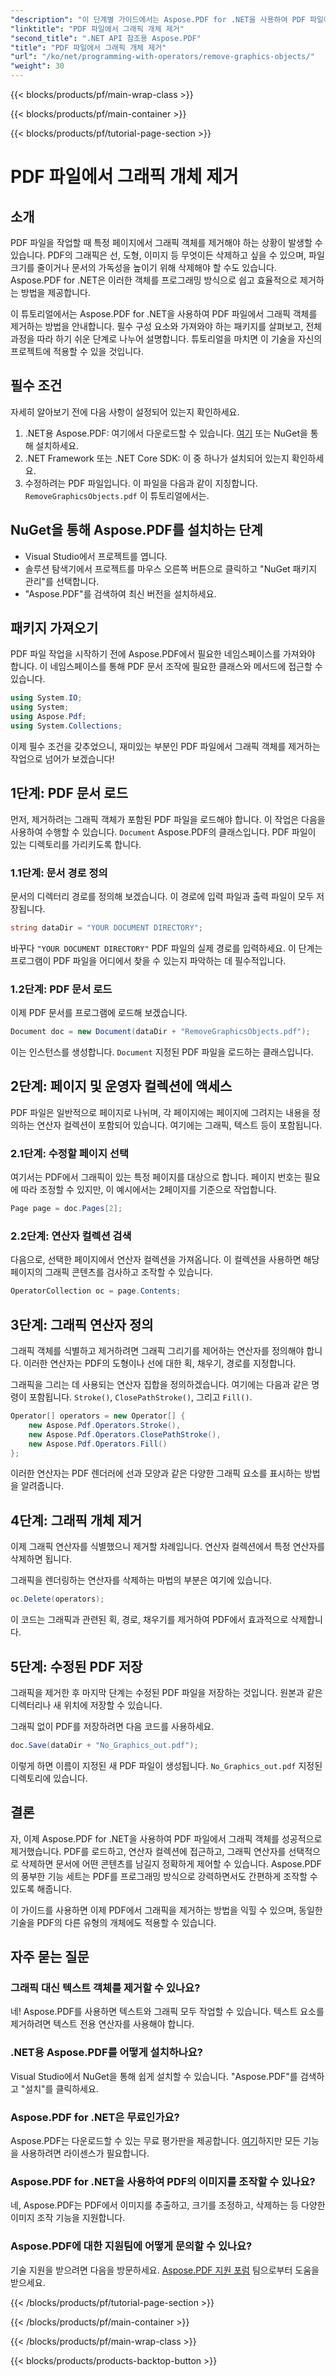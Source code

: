 ```yaml
---
"description": "이 단계별 가이드에서는 Aspose.PDF for .NET을 사용하여 PDF 파일에서 그래픽 객체를 제거하는 방법을 알아봅니다. PDF 조작 작업을 간소화하세요."
"linktitle": "PDF 파일에서 그래픽 개체 제거"
"second_title": ".NET API 참조용 Aspose.PDF"
"title": "PDF 파일에서 그래픽 개체 제거"
"url": "/ko/net/programming-with-operators/remove-graphics-objects/"
"weight": 30
---
```


{{< blocks/products/pf/main-wrap-class >}}

{{< blocks/products/pf/main-container >}}

{{< blocks/products/pf/tutorial-page-section >}}

# PDF 파일에서 그래픽 개체 제거

## 소개

PDF 파일을 작업할 때 특정 페이지에서 그래픽 객체를 제거해야 하는 상황이 발생할 수 있습니다. PDF의 그래픽은 선, 도형, 이미지 등 무엇이든 삭제하고 싶을 수 있으며, 파일 크기를 줄이거나 문서의 가독성을 높이기 위해 삭제해야 할 수도 있습니다. Aspose.PDF for .NET은 이러한 객체를 프로그래밍 방식으로 쉽고 효율적으로 제거하는 방법을 제공합니다.

이 튜토리얼에서는 Aspose.PDF for .NET을 사용하여 PDF 파일에서 그래픽 객체를 제거하는 방법을 안내합니다. 필수 구성 요소와 가져와야 하는 패키지를 살펴보고, 전체 과정을 따라 하기 쉬운 단계로 나누어 설명합니다. 튜토리얼을 마치면 이 기술을 자신의 프로젝트에 적용할 수 있을 것입니다.

## 필수 조건

자세히 알아보기 전에 다음 사항이 설정되어 있는지 확인하세요.

1. .NET용 Aspose.PDF: 여기에서 다운로드할 수 있습니다. [여기](https://releases.aspose.com/pdf/net/) 또는 NuGet을 통해 설치하세요.
2. .NET Framework 또는 .NET Core SDK: 이 중 하나가 설치되어 있는지 확인하세요.
3. 수정하려는 PDF 파일입니다. 이 파일을 다음과 같이 지칭합니다. `RemoveGraphicsObjects.pdf` 이 튜토리얼에서는.

## NuGet을 통해 Aspose.PDF를 설치하는 단계

- Visual Studio에서 프로젝트를 엽니다.
- 솔루션 탐색기에서 프로젝트를 마우스 오른쪽 버튼으로 클릭하고 "NuGet 패키지 관리"를 선택합니다.
- "Aspose.PDF"를 검색하여 최신 버전을 설치하세요.
  
## 패키지 가져오기

PDF 파일 작업을 시작하기 전에 Aspose.PDF에서 필요한 네임스페이스를 가져와야 합니다. 이 네임스페이스를 통해 PDF 문서 조작에 필요한 클래스와 메서드에 접근할 수 있습니다.

```csharp
using System.IO;
using System;
using Aspose.Pdf;
using System.Collections;
```

이제 필수 조건을 갖추었으니, 재미있는 부분인 PDF 파일에서 그래픽 객체를 제거하는 작업으로 넘어가 보겠습니다!

## 1단계: PDF 문서 로드

먼저, 제거하려는 그래픽 객체가 포함된 PDF 파일을 로드해야 합니다. 이 작업은 다음을 사용하여 수행할 수 있습니다. `Document` Aspose.PDF의 클래스입니다. PDF 파일이 있는 디렉토리를 가리키도록 합니다.

### 1.1단계: 문서 경로 정의

문서의 디렉터리 경로를 정의해 보겠습니다. 이 경로에 입력 파일과 출력 파일이 모두 저장됩니다.

```csharp
string dataDir = "YOUR DOCUMENT DIRECTORY";
```

바꾸다 `"YOUR DOCUMENT DIRECTORY"` PDF 파일의 실제 경로를 입력하세요. 이 단계는 프로그램이 PDF 파일을 어디에서 찾을 수 있는지 파악하는 데 필수적입니다.

### 1.2단계: PDF 문서 로드

이제 PDF 문서를 프로그램에 로드해 보겠습니다.

```csharp
Document doc = new Document(dataDir + "RemoveGraphicsObjects.pdf");
```

이는 인스턴스를 생성합니다. `Document` 지정된 PDF 파일을 로드하는 클래스입니다.

## 2단계: 페이지 및 운영자 컬렉션에 액세스

PDF 파일은 일반적으로 페이지로 나뉘며, 각 페이지에는 페이지에 그려지는 내용을 정의하는 연산자 컬렉션이 포함되어 있습니다. 여기에는 그래픽, 텍스트 등이 포함됩니다.

### 2.1단계: 수정할 페이지 선택

여기서는 PDF에서 그래픽이 있는 특정 페이지를 대상으로 합니다. 페이지 번호는 필요에 따라 조정할 수 있지만, 이 예시에서는 2페이지를 기준으로 작업합니다.

```csharp
Page page = doc.Pages[2];
```

### 2.2단계: 연산자 컬렉션 검색

다음으로, 선택한 페이지에서 연산자 컬렉션을 가져옵니다. 이 컬렉션을 사용하면 해당 페이지의 그래픽 콘텐츠를 검사하고 조작할 수 있습니다.

```csharp
OperatorCollection oc = page.Contents;
```

## 3단계: 그래픽 연산자 정의

그래픽 객체를 식별하고 제거하려면 그래픽 그리기를 제어하는 연산자를 정의해야 합니다. 이러한 연산자는 PDF의 도형이나 선에 대한 획, 채우기, 경로를 지정합니다.

그래픽을 그리는 데 사용되는 연산자 집합을 정의하겠습니다. 여기에는 다음과 같은 명령이 포함됩니다. `Stroke()`, `ClosePathStroke()`, 그리고 `Fill()`.

```csharp
Operator[] operators = new Operator[] {
    new Aspose.Pdf.Operators.Stroke(),
    new Aspose.Pdf.Operators.ClosePathStroke(),
    new Aspose.Pdf.Operators.Fill()
};
```

이러한 연산자는 PDF 렌더러에 선과 모양과 같은 다양한 그래픽 요소를 표시하는 방법을 알려줍니다.

## 4단계: 그래픽 개체 제거

이제 그래픽 연산자를 식별했으니 제거할 차례입니다. 연산자 컬렉션에서 특정 연산자를 삭제하면 됩니다.

그래픽을 렌더링하는 연산자를 삭제하는 마법의 부분은 여기에 있습니다.

```csharp
oc.Delete(operators);
```

이 코드는 그래픽과 관련된 획, 경로, 채우기를 제거하여 PDF에서 효과적으로 삭제합니다.

## 5단계: 수정된 PDF 저장

그래픽을 제거한 후 마지막 단계는 수정된 PDF 파일을 저장하는 것입니다. 원본과 같은 디렉터리나 새 위치에 저장할 수 있습니다.

그래픽 없이 PDF를 저장하려면 다음 코드를 사용하세요.

```csharp
doc.Save(dataDir + "No_Graphics_out.pdf");
```

이렇게 하면 이름이 지정된 새 PDF 파일이 생성됩니다. `No_Graphics_out.pdf` 지정된 디렉토리에 있습니다.

## 결론

자, 이제 Aspose.PDF for .NET을 사용하여 PDF 파일에서 그래픽 객체를 성공적으로 제거했습니다. PDF를 로드하고, 연산자 컬렉션에 접근하고, 그래픽 연산자를 선택적으로 삭제하면 문서에 어떤 콘텐츠를 남길지 정확하게 제어할 수 있습니다. Aspose.PDF의 풍부한 기능 세트는 PDF를 프로그래밍 방식으로 강력하면서도 간편하게 조작할 수 있도록 해줍니다.

이 가이드를 사용하면 이제 PDF에서 그래픽을 제거하는 방법을 익힐 수 있으며, 동일한 기술을 PDF의 다른 유형의 개체에도 적용할 수 있습니다.

## 자주 묻는 질문

### 그래픽 대신 텍스트 객체를 제거할 수 있나요?

네! Aspose.PDF를 사용하면 텍스트와 그래픽 모두 작업할 수 있습니다. 텍스트 요소를 제거하려면 텍스트 전용 연산자를 사용해야 합니다.

### .NET용 Aspose.PDF를 어떻게 설치하나요?

Visual Studio에서 NuGet을 통해 쉽게 설치할 수 있습니다. "Aspose.PDF"를 검색하고 "설치"를 클릭하세요.

### Aspose.PDF for .NET은 무료인가요?

Aspose.PDF는 다운로드할 수 있는 무료 평가판을 제공합니다. [여기](https://releases.aspose.com/)하지만 모든 기능을 사용하려면 라이센스가 필요합니다.

### Aspose.PDF for .NET을 사용하여 PDF의 이미지를 조작할 수 있나요?

네, Aspose.PDF는 PDF에서 이미지를 추출하고, 크기를 조정하고, 삭제하는 등 다양한 이미지 조작 기능을 지원합니다.

### Aspose.PDF에 대한 지원팀에 어떻게 문의할 수 있나요?

기술 지원을 받으려면 다음을 방문하세요. [Aspose.PDF 지원 포럼](https://forum.aspose.com/c/pdf/10) 팀으로부터 도움을 받으세요.

{{< /blocks/products/pf/tutorial-page-section >}}

{{< /blocks/products/pf/main-container >}}

{{< /blocks/products/pf/main-wrap-class >}}

{{< blocks/products/products-backtop-button >}}